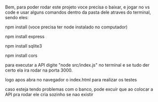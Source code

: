 Bem, para poder rodar este projeto voce precisa o baixar, e jogar no vs code e usar alguns comandos dentro da pasta dele atraves do terminal, sendo eles:

npm install (voce precisa ter node instalado no computador)

npm install express

npm install sqlite3

npm install cors 

para executar a API digite "node src/index.js" no terminal e se tudo der certo ela ira rodar na porta 3000.

logo apos abra no navegador o index.html para realizar os testes

caso esteja tendo problemas com o banco, pode excuir que ao colocar a API pra rodar ele cria sozinho se nao existir
